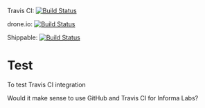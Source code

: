 Travis CI: [![Build Status](https://travis-ci.org/hauswirth/Test.svg?branch=master)](https://travis-ci.org/hauswirth/Test)

drone.io: [![Build Status](https://drone.io/github.com/hauswirth/Test/status.png)](https://drone.io/github.com/hauswirth/Test/latest)

Shippable: [![Build Status](https://api.shippable.com/projects/5555ef26edd7f2c052efb8e7/badge?branchName=master)](https://app.shippable.com/projects/5555ef26edd7f2c052efb8e7/builds/latest)


# Test
To test Travis CI integration

Would it make sense to use GitHub and Travis CI for Informa Labs?
